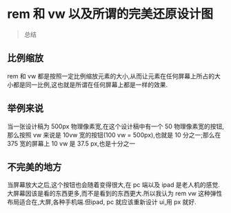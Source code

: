 
# rem 和 vw 以及所谓的完美还原设计图
> 总结

## 比例缩放
rem 和 vw 都是按照一定比例缩放元素的大小,从而让元素在任何屏幕上所占的大小都是同一比例,这也就是所谓在任何屏幕上都是一样的效果.

## 举例来说
当一张设计稿为 500px 物理像素宽,在这个设计稿中有一个 50 物理像素宽的按钮,那么按照 vw 来说是 10vw 宽的按钮(100 vw = 500px),也就是 10 分之一;那么在 375 宽的屏幕上 10 vw 是 37.5 px,也是十分之一

## 不完美的地方
当屏幕放大之后,这个按钮也会随着变得很大,在 pc 端以及 ipad 是老人机的感觉.大屏幕因该是看的东西更多,而不是看到的东西更大.所以我认为 rem vw 这种弹性布局适合在,大屏,各种手机端.但ipad, pc 就应该重新设计 ui,用 px 就好.
